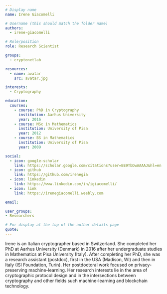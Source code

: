 ```yaml
---
# Display name
name: Irene Giacomelli

# Username (this should match the folder name)
authors:
  - irene-giacomelli

# Role/position
role: Research Scientist

groups:
  - cryptonetlab

resources:
  - name: avatar
    src: avatar.jpg

interests:
  - Cryptography

education:
  courses:
    - course: PhD in Cryptography
      institution: Aarhus University
      year: 2016
    - course: MSc in Mathematics
      institution: University of Pisa
      year: 2012
    - course: BS in Mathematics
      institution: University of Pisa
      year: 2009

social:
  - icon: google-scholar
    link: https://scholar.google.com/citations?user=BE9TbDwAAAAJ&hl=en
  - icon: github
    link: https://github.com/irenegia
  - icon: linkedin
    link: https://www.linkedin.com/in/igiacomelli/
  - icon: link
    link: https://irenegiacomelli.weebly.com

email:

user_groups:
- Researchers

# For display at the top of the author details page
quote:
---
```


Irene is an Italian cryptographer based in Switzerland. She completed her PhD at Aarhus University (Denmark) in 2016 after her undergraduate studies in Mathematics at Pisa University (Italy). After completing her PhD, she was a research assistant (postdoc), first in the USA (Madison, WI) and then in Italy (ISI Foundation, Turin). Her postdoctoral work focused on privacy-preserving machine-learning. Her research interests lie in the area of cryptographic protocol design and in the intersections between cryptography and other fields such machine-learning and blockchain technology.

